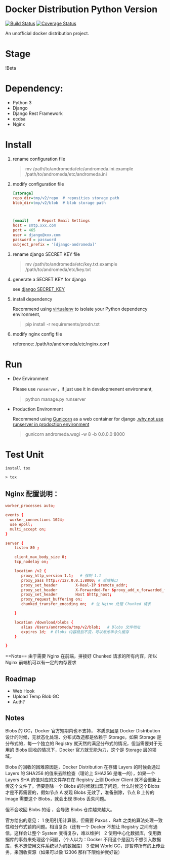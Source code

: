 
# Docker Distribution Python Version


[![Build Status](https://travis-ci.org/pivstone/andromeda.svg?branch=master)](https://travis-ci.org/pivstone/andromeda)
[![Coverage Status](https://coveralls.io/repos/github/pivstone/andromeda/badge.svg?branch=master)](https://coveralls.io/github/pivstone/andromeda?branch=master)

An unofficial docker distribution project.


# Stage
!Beta

# Dependency:
* Python 3
* Django
* Django Rest Framework
* ecdsa
* Nginx


# Install

1. rename configuration file
 
	> mv /path/to/andromeda/etc/andromeda.ini.example  /path/to/andromeda/etc/andromeda.ini
 
 
2. modify configuration file

	```ini
	[storage]
	repo_dir=tmp/v2/repo  # reposities storage path
	blob_dir=tmp/v2/blob  # blob storage path
	
	
	
	[email]    # Report Email Settings
	host = smtp.xxx.com
	port = 465
	user = django@xxx.com
	password = password
	subject_prefix = '[django-andromeda]'
	```

3. rename django SECRET KEY file

	> mv /path/to/andromeda/etc/key.txt.example /path/to/andromeda/etc/key.txt
 
4. generate a SECRET KEY for django

	see [django SECRET_KEY](https://docs.djangoproject.com/en/1.10/ref/settings/#std:setting-SECRET_KEY)

5. install dependency

	Recommend using [virtualenv](https://pypi.python.org/pypi/virtualenv) to isolate your Python dependency environment,

	> pip install -r requirements/prodn.txt

6. modify nginx config file

	reference: /path/to/andromeda/etc/nginx.conf


# Run

* Dev Environment 

	Please use `runserver`，if just use it in developmenent environment,

	> python manage.py runserver 

* Production Environment

	Recommend using [Gunicorn](http://gunicorn.org) as a web container for django ,[why not use runserver in prodoction environment](https://docs.djangoproject.com/en/1.10/ref/django-admin/#runserver)

	> gunicorn andromeda.wsgi -w 8 -b 0.0.0.0:8000
 

# Test Unit

	install tox

	> tox

## Nginx 配置说明：

```conf
worker_processes auto;

events {
  worker_connections 1024;
  use epoll;
  multi_accept on;
}

server {
    listen 80 ;

    client_max_body_size 0;
    tcp_nodelay on;

    location /v2 {
       proxy_http_version 1.1;   # 强制 1.1
       proxy_pass http://127.0.0.1:8000; # 后端接口
       proxy_set_header        X-Real-IP $remote_addr;
       proxy_set_header        X-Forwarded-For $proxy_add_x_forwarded_for;
       proxy_set_header        Host $http_host;
       proxy_request_buffering on;
       chunked_transfer_encoding on;  # 让 Nginx 处理 Chunked 请求

    }

    location /download/blobs {
       alias /Users/andromeda/tmp/v2/blob;   # Blobs 文件地址
       expires 1d;  # Blobs 内容级别不变，可以考虑半永久缓存
    }

}
```

==Note== 由于需要 Nginx 在前端，拼接好 Chunked 请求的所有内容，所以Nginx 前端机可以有一定的内存要求


## Roadmap
* Web Hook
* Upload Temp Blob GC
* Auth?

## Notes

Blobs 的 GC，Docker 官方短期内也不支持， 本质原因是 Docker Distribution 设计的时候，无状态化处理、分布式改造都是依赖于 Storage，如果 Storage 是分布式的，每一个独立的 Registry 就天然的满足分布式的情况，但当需要对于无用的 Blobs 回收的情况下，Docker 官方就无能为力，这个是 Storage 层的领域。

Blobs 的回收的困难原因是，Docker Distribution 在存储 Layers 的时候会通过 Layers 的 SHA256 的值来去除检查（理论上 SHA256 是唯一的），如果一个 Layers SHA 的值对应的文件存在在 Registry 上则 Docker Client 就不会重新上传这个文件了。但要删除一个 Blobs 的时候就出现了问题，什么时候这个Blobs 才是不再需要的，假如节点 A 发现 Blobs 无效了，准备删除，节点 B 上传的 Image 需要这个 Blobs，就会出现 Blobs 丢失问题。

但不会收回 Blobs 的话 ，会导致 Blobs 仓库越来越大。

官方给出的意见：
1 使用引用计算器，但需要 Paxos 、Raft 之类的算法处理一致性和分布式锁的问题。相当复杂（还有一个 Docker 不想让 Registry 之间有通信，这样会让整个 System 变得复杂，难以维护）
2 使用中心化数据库，使用数据库的事务来处理这个问题，（个人以为：Docker 不用这个是因为不想引入数据库，也不想使用文件系统以为的数据库）
3 使用 World GC，即暂停所有的上传业务，来回收资源（如果可以像 12306 那样下限维护就好说）



